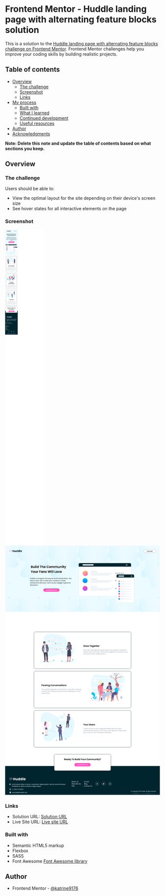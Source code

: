 # Frontend Mentor - Huddle landing page with alternating feature blocks solution

This is a solution to the [Huddle landing page with alternating feature blocks challenge on Frontend Mentor](https://www.frontendmentor.io/challenges/huddle-landing-page-with-alternating-feature-blocks-5ca5f5981e82137ec91a5100). Frontend Mentor challenges help you improve your coding skills by building realistic projects. 

## Table of contents

- [Overview](#overview)
  - [The challenge](#the-challenge)
  - [Screenshot](#screenshot)
  - [Links](#links)
- [My process](#my-process)
  - [Built with](#built-with)
  - [What I learned](#what-i-learned)
  - [Continued development](#continued-development)
  - [Useful resources](#useful-resources)
- [Author](#author)
- [Acknowledgments](#acknowledgments)

**Note: Delete this note and update the table of contents based on what sections you keep.**

## Overview

### The challenge

Users should be able to:

- View the optimal layout for the site depending on their device's screen size
- See hover states for all interactive elements on the page

### Screenshot

![Mobile view](./screenshots/Screenshot%202022-11-04%20at%2020-31-16%20Frontend%20Mentor%20Huddle%20landing%20page%20with%20alternating%20feature%20blocks.png)
![Desktop view](./screenshots/Screenshot%202022-11-04%20at%2020-27-38%20Frontend%20Mentor%20Huddle%20landing%20page%20with%20alternating%20feature%20blocks.png)


### Links

- Solution URL: [Solution URL](https://your-solution-url.com)
- Live Site URL: [Live site URL](https://your-live-site-url.com)


### Built with

- Semantic HTML5 markup
- Flexbox
- SASS
- Font Awesome [Font Awesome library](https://fontawesome.com/)


## Author

- Frontend Mentor - [@katrine9176](https://www.frontendmentor.io/profile/katrine9176)



